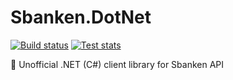 # Sbanken.DotNet

[![Build status](https://ci.appveyor.com/api/projects/status/drouf5rqk0mgjjv6?svg=true)](https://ci.appveyor.com/project/anderaus/sbanken-dotnet)
[![Test stats](https://img.shields.io/appveyor/tests/anderaus/sbanken-dotnet.svg)](https://ci.appveyor.com/project/anderaus/sbanken-dotnet/build/tests)

🏦 Unofficial .NET (C#) client library for Sbanken API

